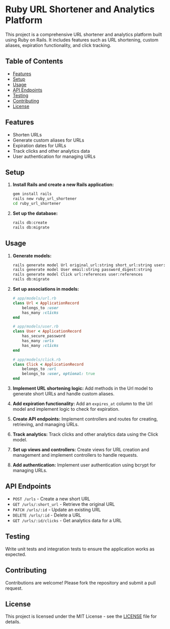 # Ruby URL Shortener and Analytics Platform

This project is a comprehensive URL shortener and analytics platform built using Ruby on Rails. It includes features such as URL shortening, custom aliases, expiration functionality, and click tracking.

## Table of Contents
- [Features](#features)
- [Setup](#setup)
- [Usage](#usage)
- [API Endpoints](#api-endpoints)
- [Testing](#testing)
- [Contributing](#contributing)
- [License](#license)

## Features
- Shorten URLs
- Generate custom aliases for URLs
- Expiration dates for URLs
- Track clicks and other analytics data
- User authentication for managing URLs

## Setup
1. **Install Rails and create a new Rails application:**
    ```sh
    gem install rails
    rails new ruby_url_shortener
    cd ruby_url_shortener
    ```

2. **Set up the database:**
    ```sh
    rails db:create
    rails db:migrate
    ```

## Usage
1. **Generate models:**
    ```sh
    rails generate model Url original_url:string short_url:string user:references clicks_count:integer expires_at:datetime
    rails generate model User email:string password_digest:string
    rails generate model Click url:references user:references
    rails db:migrate
    ```

2. **Set up associations in models:**
    ```ruby
    # app/models/url.rb
    class Url < ApplicationRecord
        belongs_to :user
        has_many :clicks
    end

    # app/models/user.rb
    class User < ApplicationRecord
        has_secure_password
        has_many :urls
        has_many :clicks
    end

    # app/models/click.rb
    class Click < ApplicationRecord
        belongs_to :url
        belongs_to :user, optional: true
    end
    ```

3. **Implement URL shortening logic:**
    Add methods in the Url model to generate short URLs and handle custom aliases.

4. **Add expiration functionality:**
    Add an `expires_at` column to the Url model and implement logic to check for expiration.

5. **Create API endpoints:**
    Implement controllers and routes for creating, retrieving, and managing URLs.

6. **Track analytics:**
    Track clicks and other analytics data using the Click model.

7. **Set up views and controllers:**
    Create views for URL creation and management and implement controllers to handle requests.

8. **Add authentication:**
    Implement user authentication using bcrypt for managing URLs.

## API Endpoints
- `POST /urls` - Create a new short URL
- `GET /urls/:short_url` - Retrieve the original URL
- `PATCH /urls/:id` - Update an existing URL
- `DELETE /urls/:id` - Delete a URL
- `GET /urls/:id/clicks` - Get analytics data for a URL

## Testing
Write unit tests and integration tests to ensure the application works as expected.

## Contributing
Contributions are welcome! Please fork the repository and submit a pull request.

## License
This project is licensed under the MIT License - see the [LICENSE](LICENSE) file for details.
